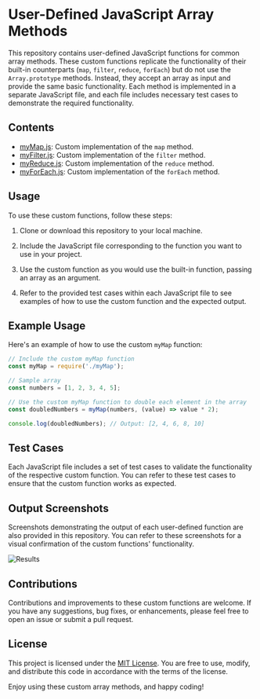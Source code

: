 ﻿# User-Defined JavaScript Array Methods

This repository contains user-defined JavaScript functions for common array methods. These custom functions replicate the functionality of their built-in counterparts (`map`, `filter`, `reduce`, `forEach`) but do not use the `Array.prototype` methods. Instead, they accept an array as input and provide the same basic functionality. Each method is implemented in a separate JavaScript file, and each file includes necessary test cases to demonstrate the required functionality.

## Contents

- [myMap.js](myMap.js): Custom implementation of the `map` method.
- [myFilter.js](myFilter.js): Custom implementation of the `filter` method.
- [myReduce.js](myReduce.js): Custom implementation of the `reduce` method.
- [myForEach.js](myForEach.js): Custom implementation of the `forEach` method.

## Usage

To use these custom functions, follow these steps:

1. Clone or download this repository to your local machine.

2. Include the JavaScript file corresponding to the function you want to use in your project.

3. Use the custom function as you would use the built-in function, passing an array as an argument.

4. Refer to the provided test cases within each JavaScript file to see examples of how to use the custom function and the expected output.

## Example Usage

Here's an example of how to use the custom `myMap` function:

```javascript
// Include the custom myMap function
const myMap = require('./myMap');

// Sample array
const numbers = [1, 2, 3, 4, 5];

// Use the custom myMap function to double each element in the array
const doubledNumbers = myMap(numbers, (value) => value * 2);

console.log(doubledNumbers); // Output: [2, 4, 6, 8, 10]
```

## Test Cases

Each JavaScript file includes a set of test cases to validate the functionality of the respective custom function. You can refer to these test cases to ensure that the custom function works as expected.

## Output Screenshots

Screenshots demonstrating the output of each user-defined function are also provided in this repository. You can refer to these screenshots for a visual confirmation of the custom functions' functionality.

![Results](https://github.com/Arghya-Bandyopadhyay30/User-Defined-JavaScript-Array-Methods/assets/64891347/65c1b20f-6036-4f08-92e5-f5cb4e9049b5)

## Contributions

Contributions and improvements to these custom functions are welcome. If you have any suggestions, bug fixes, or enhancements, please feel free to open an issue or submit a pull request.

## License

This project is licensed under the [MIT License](LICENSE). You are free to use, modify, and distribute this code in accordance with the terms of the license.

Enjoy using these custom array methods, and happy coding!
